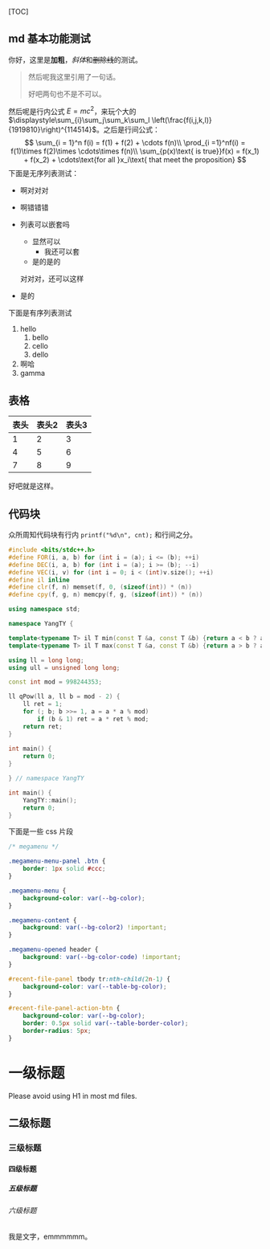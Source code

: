 [TOC]

## md 基本功能测试

你好，这里是**加粗**，*斜体*和~~删除线~~的测试。

> 然后呢我这里引用了一句话。
>
> 好吧两句也不是不可以。

然后呢是行内公式 $E = mc^2$，来玩个大的 $\displaystyle\sum_{i}\sum_j\sum_k\sum_l \left(\frac{f(i,j,k,l)}{1919810}\right)^{114514}$。之后是行间公式：
$$
\sum_{i = 1}^n f(i) = f(1) + f(2) + \cdots f(n)\\
\prod_{i =1}^nf(i) = f(1)\times f(2)\times \cdots\times f(n)\\
\sum_{p(x)\text{ is true}}f(x) = f(x_1) + f(x_2) + \cdots\text{for all }x_i\text{ that meet the proposition}
$$
下面是无序列表测试：

- 啊对对对

- 啊错错错

- 列表可以嵌套吗

  - 显然可以
    - 我还可以套
  - 是的是的

  对对对，还可以这样

- 是的

下面是有序列表测试

1. hello
   1. bello
   2. cello
   3. dello
2. 啊哈
3. gamma

## 表格

| 表头 | 表头2 | 表头3 |
| ---- | ----- | ----- |
| 1    | 2     | 3     |
| 4    | 5     | 6     |
| 7    | 8     | 9     |

好吧就是这样。

## 代码块

众所周知代码块有行内 `printf("%d\n", cnt);` 和行间之分。

```cpp
#include <bits/stdc++.h>
#define FOR(i, a, b) for (int i = (a); i <= (b); ++i)
#define DEC(i, a, b) for (int i = (a); i >= (b); --i)
#define VEC(i, v) for (int i = 0; i < (int)v.size(); ++i)
#define il inline
#define clr(f, n) memset(f, 0, (sizeof(int)) * (n))
#define cpy(f, g, n) memcpy(f, g, (sizeof(int)) * (n))

using namespace std;

namespace YangTY {

template<typename T> il T min(const T &a, const T &b) {return a < b ? a : b;}
template<typename T> il T max(const T &a, const T &b) {return a > b ? a : b;}

using ll = long long;
using ull = unsigned long long;

const int mod = 998244353;

ll qPow(ll a, ll b = mod - 2) {
    ll ret = 1;
    for (; b; b >>= 1, a = a * a % mod)
        if (b & 1) ret = a * ret % mod;
    return ret;
}
    
int main() {
    return 0;
}

} // namespace YangTY

int main() {
    YangTY::main();
    return 0;
}
```

下面是一些 css 片段

```css
/* megamenu */

.megamenu-menu-panel .btn {
    border: 1px solid #ccc;
}

.megamenu-menu {
    background-color: var(--bg-color);
}

.megamenu-content {
    background: var(--bg-color2) !important;
}

.megamenu-opened header {
    background: var(--bg-color-code) !important;
}

#recent-file-panel tbody tr:nth-child(2n-1) {
    background-color: var(--table-bg-color);
}

#recent-file-panel-action-btn {
    background-color: var(--bg-color);
    border: 0.5px solid var(--table-border-color);
    border-radius: 5px;
}

```

# 一级标题

Please avoid using H1 in most md files.

## 二级标题

### 三级标题

#### 四级标题

##### 五级标题

###### 六级标题

我是文字，emmmmmm。